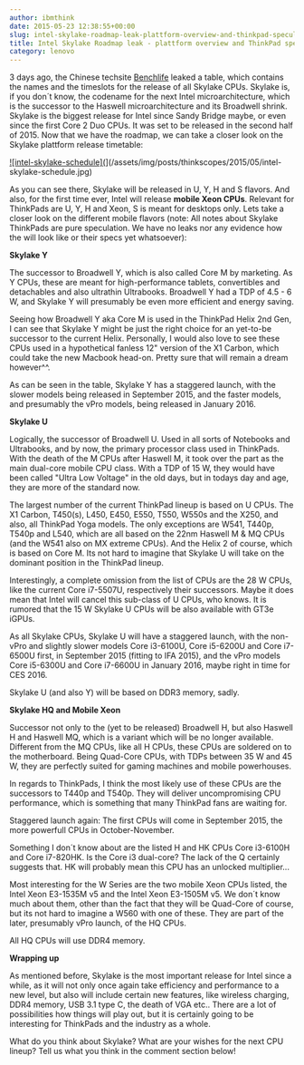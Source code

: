 ```yaml
---
author: ibmthink
date: 2015-05-23 12:38:55+00:00
slug: intel-skylake-roadmap-leak-plattform-overview-and-thinkpad-speculation
title: Intel Skylake Roadmap leak - plattform overview and ThinkPad speculation
category: lenovo
---
```

3 days ago, the Chinese techsite [Benchlife](http://benchlife.info/intel-skylake-replace-broadwell-start-from-q3-05202015/) leaked a table, which contains the names and the timeslots for the release of all Skylake CPUs. Skylake is, if you don´t know, the codename for the next Intel microarchitecture, which is the successor to the Haswell microarchitecture and its Broadwell shrink. Skylake is the biggest release for Intel since Sandy Bridge maybe, or even since the first Core 2 Duo CPUs. It was set to be released in the second half of 2015. Now that we have the roadmap, we can take a closer look on the Skylake plattform release timetable:

[![intel-skylake-schedule](](/assets/img/posts/thinkscopes/2015/05/intel-skylake-schedule.jpg)](/assets/img/posts/thinkscopes/2015/05/intel-skylake-schedule.jpg)

As you can see there, Skylake will be released in U, Y, H and S flavors. And also, for the first time ever, Intel will release **mobile Xeon CPUs**. Relevant for ThinkPads are U, Y, H and Xeon, S is meant for desktops only. Lets take a closer look on the different mobile flavors (note: All notes about Skylake ThinkPads are pure speculation. We have no leaks nor any evidence how the will look like or their specs yet whatsoever):

**Skylake Y**

The successor to Broadwell Y, which is also called Core M by marketing. As Y CPUs, these are meant for high-performance tablets, convertibles and detachables and also ultrathin Ultrabooks. Broadwell Y had a TDP of 4.5 - 6 W, and Skylake Y will presumably be even more efficient and energy saving.

Seeing how Broadwell Y aka Core M is used in the ThinkPad Helix 2nd Gen, I can see that Skylake Y might be just the right choice for an yet-to-be successor to the current Helix. Personally, I would also love to see these CPUs used in a hypothetical fanless 12" version of the X1 Carbon, which could take the new Macbook head-on. Pretty sure that will remain a dream however^^.

As can be seen in the table, Skylake Y has a staggered launch, with the slower models being released in September 2015, and the faster models, and presumably the vPro models, being released in January 2016.

**Skylake U**

Logically, the successor of Broadwell U. Used in all sorts of Notebooks and Ultrabooks, and by now, the primary processor class used in ThinkPads. With the death of the M CPUs after Haswell M, it took over the part as the main dual-core mobile CPU class. With a TDP of 15 W, they would have been called "Ultra Low Voltage" in the old days, but in todays day and age, they are more of the standard now.

The largest number of the current ThinkPad lineup is based on U CPUs. The X1 Carbon, T450(s), L450, E450, E550, T550, W550s and the X250, and also, all ThinkPad Yoga models. The only exceptions are W541, T440p, T540p and L540, which are all based on the 22nm Haswell M & MQ CPUs (and the W541 also on MX extreme CPUs). And the Helix 2 of course, which is based on Core M. Its not hard to imagine that Skylake U will take on the dominant position in the ThinkPad lineup.

Interestingly, a complete omission from the list of CPUs are the 28 W CPUs, like the current Core i7-5507U, respectively their successors. Maybe it does mean that Intel will cancel this sub-class of U CPUs, who knows. It is rumored that the 15 W Skylake U CPUs will be also available with GT3e iGPUs.

As all Skylake CPUs, Skylake U will have a staggered launch, with the non-vPro and slightly slower models Core i3-6100U, Core i5-6200U and Core i7-6500U first, in September 2015 (fitting to IFA 2015), and the vPro models Core i5-6300U and Core i7-6600U in January 2016, maybe right in time for CES 2016.

Skylake U (and also Y) will be based on DDR3 memory, sadly.

**Skylake HQ and Mobile Xeon**

Successor not only to the (yet to be released) Broadwell H, but also Haswell H and Haswell MQ, which is a variant which will be no longer available. Different from the MQ CPUs, like all H CPUs, these CPUs are soldered on to the motherboard. Being Quad-Core CPUs, with TDPs between 35 W and 45 W, they are perfectly suited for gaming machines and mobile powerhouses.

In regards to ThinkPads, I think the most likely use of these CPUs are the successors to T440p and T540p. They will deliver uncompromising CPU performance, which is something that many ThinkPad fans are waiting for.

Staggered launch again: The first CPUs will come in September 2015, the more powerfull CPUs in October-November.

Something I don´t know about are the listed H and HK CPUs Core i3-6100H and Core i7-820HK. Is the Core i3 dual-core? The lack of the Q certainly suggests that. HK will probably mean this CPU has an unlocked multiplier...

Most interesting for the W Series are the two mobile Xeon CPUs listed, the Intel Xeon E3-1535M v5 and the Intel Xeon E3-1505M v5. We don´t know much about them, other than the fact that they will be Quad-Core of course, but its not hard to imagine a W560 with one of these. They are part of the later, presumably vPro launch, of the HQ CPUs.

All HQ CPUs will use DDR4 memory.

**Wrapping up**

As mentioned before, Skylake is the most important release for Intel since a while, as it will not only once again take efficiency and performance to a new level, but also will include certain new features, like wireless charging, DDR4 memory, USB 3.1 type C, the death of VGA etc.. There are a lot of possibilities how things will play out, but it is certainly going to be interesting for ThinkPads and the industry as a whole.

What do you think about Skylake? What are your wishes for the next CPU lineup? Tell us what you think in the comment section below!
